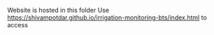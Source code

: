 Website is hosted in this folder
Use https://shivampotdar.github.io/irrigation-monitoring-bts/index.html to access
